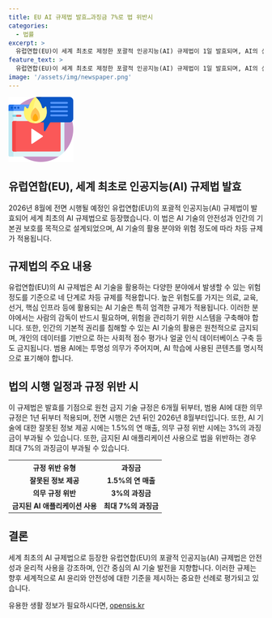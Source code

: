 ```yaml
---
title: EU AI 규제법 발효…과징금 7%로 법 위반시
categories:
  - 법률
excerpt: >
  유럽연합(EU)이 세계 최초로 제정한 포괄적 인공지능(AI) 규제법이 1일 발효되며, AI의 신뢰성을 보장하기 위한 네 단계로 차등 규제가 적용된다. 의료, 교육, 선거, 핵심 인프라 등에 활용되는 AI 기술은 고위험 등급으로 분류되어 사람 감독이 필요하며, 원천 금지된 기술도 명시되었다. 또한, AI 애플리케이션 사용으로 법을 위반하면 최대 7%까지 과징금이 부과될 수 있다. 이로써 AI 산업에 대한 새로운 규제가 시작되었다.
feature_text: >
  유럽연합(EU)이 세계 최초로 제정한 포괄적 인공지능(AI) 규제법이 1일 발효되며, AI의 신뢰성을 보장하기 위한 네 단계로 차등 규제가 적용된다. 의료, 교육, 선거, 핵심 인프라 등에 활용되는 AI 기술은 고위험 등급으로 분류되어 사람 감독이 필요하며, 원천 금지된 기술도 명시되었다. 또한, AI 애플리케이션 사용으로 법을 위반하면 최대 7%까지 과징금이 부과될 수 있다. 이로써 AI 산업에 대한 새로운 규제가 시작되었다.
image: '/assets/img/newspaper.png'
---
```


<p><img src="/assets/img/news.png" alt="rentncar 속보" /></p>

<h2>유럽연합(EU), 세계 최초로 인공지능(AI) 규제법 발효</h2>

<p data-ke-size="size16">2026년 8월에 전면 시행될 예정인 유럽연합(EU)의 포괄적 인공지능(AI) 규제법이 발효되어 세계 최초의 AI 규제법으로 등장했습니다. 이 법은 AI 기술의 안전성과 인간의 기본권 보호를 목적으로 설계되었으며, AI 기술의 활용 분야와 위험 정도에 따라 차등 규제가 적용됩니다.</p>

<h2>규제법의 주요 내용</h2>

<p>유럽연합(EU)의 AI 규제법은 AI 기술을 활용하는 다양한 분야에서 발생할 수 있는 위험 정도를 기준으로 네 단계로 차등 규제를 적용합니다. 높은 위험도를 가지는 의료, 교육, 선거, 핵심 인프라 등에 활용되는 AI 기술은 특히 엄격한 규제가 적용됩니다. 이러한 분야에서는 사람의 감독이 반드시 필요하며, 위험을 관리하기 위한 시스템을 구축해야 합니다. 또한, 인간의 기본적 권리를 침해할 수 있는 AI 기술의 활용은 원천적으로 금지되며, 개인의 데이터를 기반으로 하는 사회적 점수 평가나 얼굴 인식 데이터베이스 구축 등도 금지됩니다. 범용 AI에는 투명성 의무가 주어지며, AI 학습에 사용된 콘텐츠를 명시적으로 표기해야 합니다.</p>

<h2>법의 시행 일정과 규정 위반 시</h2>

<p>이 규제법은 발효를 기점으로 원천 금지 기술 규정은 6개월 뒤부터, 범용 AI에 대한 의무 규정은 1년 뒤부터 적용되며, 전면 시행은 2년 뒤인 2026년 8월부터입니다. 또한, AI 기술에 대한 잘못된 정보 제공 시에는 1.5%의 연 매출, 의무 규정 위반 시에는 3%의 과징금이 부과될 수 있습니다. 또한, 금지된 AI 애플리케이션 사용으로 법을 위반하는 경우 최대 7%의 과징금이 부과될 수 있습니다.</p>

<table>
    <tr>
        <th>규정 위반 유형</th>
        <th>과징금</th>
    </tr>
    <tr>
        <td style="text-align: center; height: 17px;"><b>잘못된 정보 제공</b></td>
        <td style="text-align: center; height: 17px;"><b>1.5%의 연 매출</b></td>
    </tr>
    <tr>
        <td style="text-align: center; height: 17px;"><b>의무 규정 위반</b></td>
        <td style="text-align: center; height: 17px;"><b>3%의 과징금</b></td>
    </tr>
    <tr>
        <td style="text-align: center; height: 17px;"><b>금지된 AI 애플리케이션 사용</b></td>
        <td style="text-align: center; height: 17px;"><b>최대 7%의 과징금</b></td>
    </tr>
</table>

<h2>결론</h2>

<p>세계 최초의 AI 규제법으로 등장한 유럽연합(EU)의 포괄적 인공지능(AI) 규제법은 안전성과 윤리적 사용을 강조하며, 인간 중심의 AI 기술 발전을 지향합니다. 이러한 규제는 향후 세계적으로 AI 윤리와 안전성에 대한 기준을 제시하는 중요한 선례로 평가되고 있습니다.</p>
유용한 생활 정보가 필요하시다면, <a href="https://opensis.kr" rel="dofollow">opensis.kr</a>


